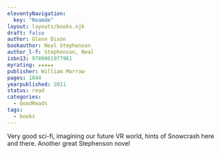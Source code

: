 ```yaml
---
eleventyNavigation:
  key: "Reamde"
layout: layouts/books.njk
draft: false
author: Glenn Dixon
bookauthor: Neal Stephenson
author_l-f: Stephenson, Neal
isbn13: 9780061977961
myrating: ★★★★★
publisher: William Morrow
pages: 1044
yearpublished: 2011
status: read
categories:
  - GoodReads
tags:
  - books
---
```

Very good sci-fi, imagining our future VR world, hints of Snowcrash here and there. Another great Stephenson novel
